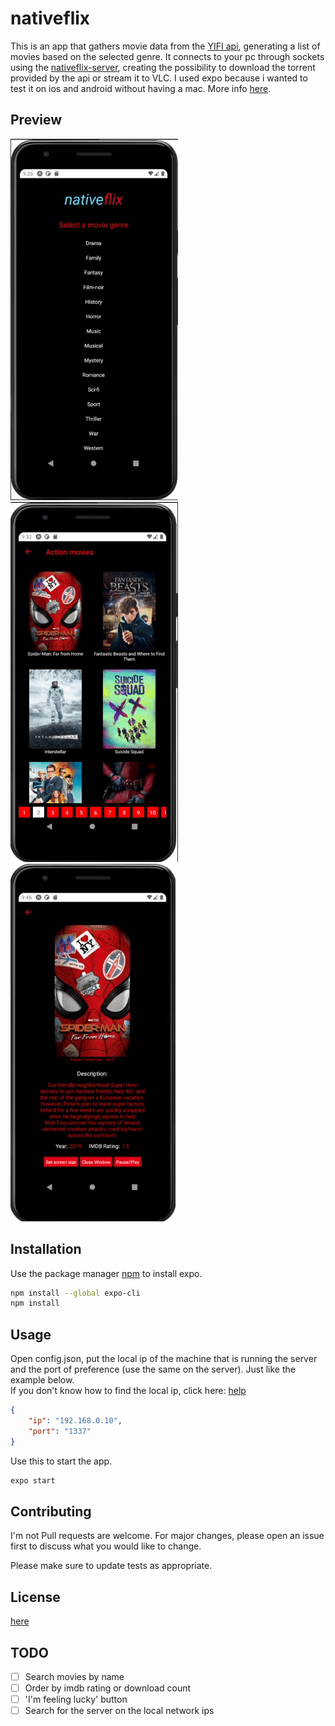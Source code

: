 # nativeflix

This is an app that gathers movie data from the [YIFI api](https://yts.mx/api), generating a list of movies based on the selected genre. It connects to your pc through sockets using the [nativeflix-server](https://github.com/msmaiaa/nativeflix-server), creating the possibility to download the torrent provided by the api or stream it to VLC. I used expo because i wanted to test it on ios and android without having a mac. More info [here](https://github.com/msmaiaa/nativeflix-server).

## Preview

![first](./assets/git/first.gif)
![second](./assets/git/second.gif)
![third](./assets/git/third.gif)

## Installation

Use the package manager [npm](https://www.npmjs.com/) to install expo.

```bash
npm install --global expo-cli
npm install
```

## Usage

Open config.json, put the local ip of the machine that is running the server and the port of preference (use the same on the server). Just like the example below.  
If you don't know how to find the local ip, click here: [help](https://lifehacker.com/how-to-find-your-local-and-external-ip-address-5833108#:~:text=Open%20up%20the%20Command%20Prompt,is%20your%20local%20IP%20address.)
```json
{
    "ip": "192.168.0.10",
    "port": "1337"
}
```

Use this to start the app.
```bash
expo start
```

## Contributing
I'm not Pull requests are welcome. For major changes, please open an issue first to discuss what you would like to change.

Please make sure to update tests as appropriate.

## License
[here](https://github.com/msmaiaa/nativeflix/blob/main/LICENSE)

## TODO
- [ ] Search movies by name
- [ ] Order by imdb rating or download count
- [ ] 'I'm feeling lucky' button
- [ ] Search for the server on the local network ips
